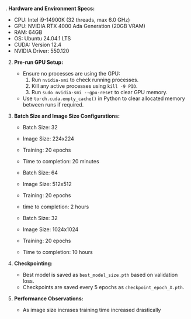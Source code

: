 . **Hardware and Environment Specs:**
   - CPU: Intel i9-14900K (32 threads, max 6.0 GHz)
   - GPU: NVIDIA RTX 4000 Ada Generation (20GB VRAM)
   - RAM: 64GB
   - OS: Ubuntu 24.04.1 LTS
   - CUDA: Version 12.4
   - NVIDIA Driver: 550.120

2. **Pre-run GPU Setup:**
   - Ensure no processes are using the GPU:
     1. Run `nvidia-smi` to check running processes.
     2. Kill any active processes using `kill -9 PID`.
     3. Run `sudo nvidia-smi --gpu-reset` to clear GPU memory.
   - Use `torch.cuda.empty_cache()` in Python to clear allocated memory between runs if required.


3. **Batch Size and Image Size Configurations:**
   - Batch Size: 32
   - Image Size: 224x224
   - Training: 20 epochs
   - Time to completion: 20 minutes

   - Batch Size: 64
   - Image Size: 512x512
   - Training: 20 epochs
   - time to completion: 2 hours

   - Batch Size: 32
   - Image Size: 1024x1024
   - Training: 20 epochs
   - Time to completion: 10 hours

4. **Checkpointing:**
   - Best model is saved as `best_model_size.pth` based on validation loss.
   - Checkpoints are saved every 5 epochs as `checkpoint_epoch_X.pth`.

5. **Performance Observations:**
   - As image size incrases training time increased drastically 

